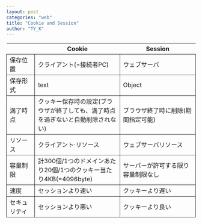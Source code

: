 ```yaml
---
layout: post
categories: "web"
title: "Cookie and Session"
author: "TY_K"
---
```


<style>
    table {
        border-collapse: collapse;
    }
    table tr td{
        border:1px solid;
    }
    table th:first-of-type {
        width: 15%;
    }
    table th:nth-of-type(2) {
        width: 45%;
    }
    table th:nth-of-type(3) {
        width: 40%;
    }
</style>

||Cookie|Session|
|---|---|---|
|保存位置|クライアント(=接続者PC)|ウェブサーバ|
|保存形式|text|Object|
|満了時点|クッキー保存時の設定(ブラウザが終了しても、満了時点を過ぎないと自動削除されない)|ブラウザ終了時に削除(期間指定可能)|
|リソース|クライアント·リソース|ウェブサーバリソース|
|容量制限|計300個/1つのドメインあたり20個/1つのクッキー当たり4KB(=4096byte)|サーバーが許可する限り容量制限なし|
|速度|セッションより速い|クッキーより遅い|
|セキュリティ|セッションより悪い|クッキーより良い|


